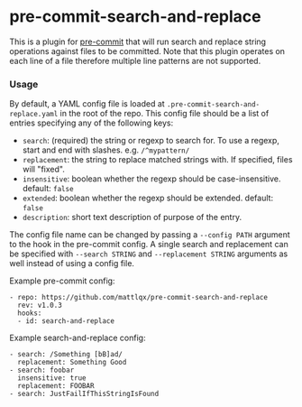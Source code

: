 # pre-commit-search-and-replace

This is a plugin for [pre-commit](https://pre-commit.com) that will run search and replace string operations against files to be committed. Note that this plugin operates on each line of a file therefore multiple line patterns are not supported.

### Usage

By default, a YAML config file is loaded at `.pre-commit-search-and-replace.yaml` in the root of the repo. This config file should be a list of entries specifying any of the following keys:

- `search`: (required) the string or regexp to search for. To use a regexp, start and end with slashes. e.g. `/^mypattern/`
- `replacement`: the string to replace matched strings with. If specified, files will "fixed".
- `insensitive`: boolean whether the regexp should be case-insensitive. default: `false`
- `extended`: boolean whether the regexp should be extended. default: `false`
- `description`: short text description of purpose of the entry.

The config file name can be changed by passing a `--config PATH` argument to the hook in the pre-commit config. A single search and replacement can be specified with `--search STRING` and `--replacement STRING` arguments as well instead of using a config file.

Example pre-commit config:

    - repo: https://github.com/mattlqx/pre-commit-search-and-replace
      rev: v1.0.3
      hooks:
      - id: search-and-replace

Example search-and-replace config:

    - search: /Something [bB]ad/
      replacement: Something Good
    - search: foobar
      insensitive: true
      replacement: FOOBAR
    - search: JustFailIfThisStringIsFound
